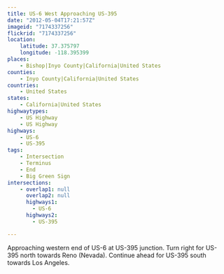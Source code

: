 ```yaml
---
title: US-6 West Approaching US-395
date: "2012-05-04T17:21:57Z"
imageid: "7174337256"
flickrid: "7174337256"
location:
    latitude: 37.375797
    longitude: -118.395399
places:
    - Bishop|Inyo County|California|United States
counties:
    - Inyo County|California|United States
countries:
    - United States
states:
    - California|United States
highwaytypes:
    - US Highway
    - US Highway
highways:
    - US-6
    - US-395
tags:
    - Intersection
    - Terminus
    - End
    - Big Green Sign
intersections:
    - overlap1: null
      overlap2: null
      highways1:
        - US-6
      highways2:
        - US-395

---
```

Approaching western end of US-6 at US-395 junction.  Turn right for US-395 north towards Reno (Nevada).  Continue ahead for US-395 south towards Los Angeles.